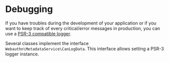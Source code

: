 # Debugging

If you have troubles during the development of your application or if you want to keep track of every critical/error messages in production, you can use a [PSR-3 compatible logger](https://www.php-fig.org/psr/psr-3/).

Several classes implement the interface `Webauthn\MetadataService\CanLogData`. This interface allows setting a PSR-3 logger instance.
